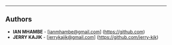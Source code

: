 ---
## Authors

* **IAN MHAMBE** - [ianmhambe@gmail.com] (https://github.com)
* **JERRY KAJIK** - [jerrykajik@gmail.com] (https://github.com/jerry-kjk)
